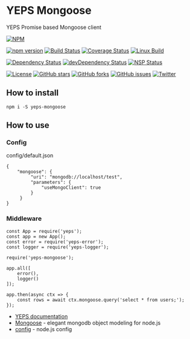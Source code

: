 # YEPS Mongoose


YEPS Promise based Mongoose client

[![NPM](https://nodei.co/npm/yeps-mongoose.png)](https://npmjs.org/package/yeps-mongoose)

[![npm version](https://badge.fury.io/js/yeps-mongoose.svg)](https://badge.fury.io/js/yeps-mongoose)
[![Build Status](https://travis-ci.org/evheniy/yeps-mongoose.svg?branch=master)](https://travis-ci.org/evheniy/yeps-mongoose)
[![Coverage Status](https://coveralls.io/repos/github/evheniy/yeps-mongoose/badge.svg?branch=master)](https://coveralls.io/github/evheniy/yeps-mongoose?branch=master)
[![Linux Build](https://img.shields.io/travis/evheniy/yeps-mongoose/master.svg?label=linux)](https://travis-ci.org/evheniy/)

[![Dependency Status](https://david-dm.org/evheniy/yeps-mongoose.svg)](https://david-dm.org/evheniy/yeps-mongoose)
[![devDependency Status](https://david-dm.org/evheniy/yeps-mongoose/dev-status.svg)](https://david-dm.org/evheniy/yeps-mongoose#info=devDependencies)
[![NSP Status](https://img.shields.io/badge/NSP%20status-no%20vulnerabilities-green.svg)](https://travis-ci.org/evheniy/yeps-mongoose)

[![License](https://img.shields.io/badge/license-MIT-blue.svg)](https://raw.githubusercontent.com/evheniy/yeps-mongoose/master/LICENSE)
[![GitHub stars](https://img.shields.io/github/stars/evheniy/yeps-mongoose.svg)](https://github.com/evheniy/yeps-mongoose/stargazers)
[![GitHub forks](https://img.shields.io/github/forks/evheniy/yeps-mongoose.svg)](https://github.com/evheniy/yeps-mongoose/network)
[![GitHub issues](https://img.shields.io/github/issues/evheniy/yeps-mongoose.svg)](https://github.com/evheniy/yeps-mongoose/issues)
[![Twitter](https://img.shields.io/twitter/url/https/github.com/evheniy/yeps-mongoose.svg?style=social)](https://twitter.com/intent/tweet?text=Wow:&url=%5Bobject%20Object%5D)


## How to install

    npm i -S yeps-mongoose
    
## How to use

### Config

config/default.json

    {
        "mongoose": {
             "uri": "mongodb://localhost/test",
             "parameters": {
                 "useMongoClient": true
             }
         }
    }

### Middleware

    const App = require('yeps');
    const app = new App();
    const error = require('yeps-error');
    const logger = require('yeps-logger');
    
    require('yeps-mongoose');
    
    app.all([
        error(),
        logger()
    ]);
    
    app.then(async ctx => {
        const rows = await ctx.mongoose.query('select * from users;');
    });
    


* [YEPS documentation](http://yeps.info/)
* [Mongoose](http://mongoosejs.com/) - elegant mongodb object modeling for node.js
* [config](https://github.com/lorenwest/node-config) - node.js config
